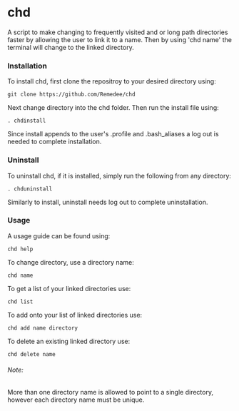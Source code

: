 # chd
A script to make changing to frequently visited and or long path directories faster by allowing the user to link it to a name.
Then by using 'chd name' the terminal will change to the linked directory.

### Installation
To install chd, first clone the repositroy to your desired directory using:

`git clone https://github.com/Remedee/chd`

Next change directory into the chd folder. Then run the install file using:

`. chdinstall`

Since install appends to the user's .profile and .bash_aliases a log out is needed to complete installation.

### Uninstall

To uninstall chd, if it is installed, simply run the following from any directory:

`. chduninstall`

Similarly to install, uninstall needs log out to complete uninstallation.

### Usage

A usage guide can be found using:

`chd help`

To change directory, use a directory name:

`chd name`

To get a list of your linked directories use:

`chd list`

To add onto your list of linked directories use:

`chd add name directory`

To delete an existing linked directory use:

`chd delete name`

###### Note:

More than one directory name is allowed to point to a single directory, however each directory name must be unique.
